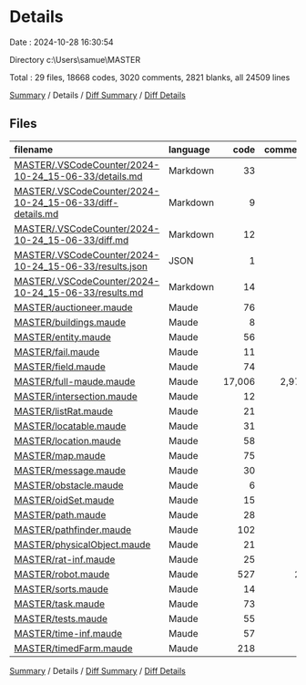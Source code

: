 # Details

Date : 2024-10-28 16:30:54

Directory c:\\Users\\samue\\MASTER

Total : 29 files,  18668 codes, 3020 comments, 2821 blanks, all 24509 lines

[Summary](results.md) / Details / [Diff Summary](diff.md) / [Diff Details](diff-details.md)

## Files
| filename | language | code | comment | blank | total |
| :--- | :--- | ---: | ---: | ---: | ---: |
| [MASTER/.VSCodeCounter/2024-10-24_15-06-33/details.md](/MASTER/.VSCodeCounter/2024-10-24_15-06-33/details.md) | Markdown | 33 | 0 | 6 | 39 |
| [MASTER/.VSCodeCounter/2024-10-24_15-06-33/diff-details.md](/MASTER/.VSCodeCounter/2024-10-24_15-06-33/diff-details.md) | Markdown | 9 | 0 | 6 | 15 |
| [MASTER/.VSCodeCounter/2024-10-24_15-06-33/diff.md](/MASTER/.VSCodeCounter/2024-10-24_15-06-33/diff.md) | Markdown | 12 | 0 | 7 | 19 |
| [MASTER/.VSCodeCounter/2024-10-24_15-06-33/results.json](/MASTER/.VSCodeCounter/2024-10-24_15-06-33/results.json) | JSON | 1 | 0 | 0 | 1 |
| [MASTER/.VSCodeCounter/2024-10-24_15-06-33/results.md](/MASTER/.VSCodeCounter/2024-10-24_15-06-33/results.md) | Markdown | 14 | 0 | 7 | 21 |
| [MASTER/auctioneer.maude](/MASTER/auctioneer.maude) | Maude | 76 | 0 | 6 | 82 |
| [MASTER/buildings.maude](/MASTER/buildings.maude) | Maude | 8 | 0 | 0 | 8 |
| [MASTER/entity.maude](/MASTER/entity.maude) | Maude | 56 | 0 | 9 | 65 |
| [MASTER/fail.maude](/MASTER/fail.maude) | Maude | 11 | 0 | 2 | 13 |
| [MASTER/field.maude](/MASTER/field.maude) | Maude | 74 | 3 | 9 | 86 |
| [MASTER/full-maude.maude](/MASTER/full-maude.maude) | Maude | 17,006 | 2,979 | 2,581 | 22,566 |
| [MASTER/intersection.maude](/MASTER/intersection.maude) | Maude | 12 | 0 | 4 | 16 |
| [MASTER/listRat.maude](/MASTER/listRat.maude) | Maude | 21 | 0 | 6 | 27 |
| [MASTER/locatable.maude](/MASTER/locatable.maude) | Maude | 31 | 1 | 7 | 39 |
| [MASTER/location.maude](/MASTER/location.maude) | Maude | 58 | 4 | 15 | 77 |
| [MASTER/map.maude](/MASTER/map.maude) | Maude | 75 | 2 | 4 | 81 |
| [MASTER/message.maude](/MASTER/message.maude) | Maude | 30 | 1 | 6 | 37 |
| [MASTER/obstacle.maude](/MASTER/obstacle.maude) | Maude | 6 | 0 | 3 | 9 |
| [MASTER/oidSet.maude](/MASTER/oidSet.maude) | Maude | 15 | 0 | 3 | 18 |
| [MASTER/path.maude](/MASTER/path.maude) | Maude | 28 | 1 | 10 | 39 |
| [MASTER/pathfinder.maude](/MASTER/pathfinder.maude) | Maude | 102 | 0 | 19 | 121 |
| [MASTER/physicalObject.maude](/MASTER/physicalObject.maude) | Maude | 21 | 2 | 7 | 30 |
| [MASTER/rat-inf.maude](/MASTER/rat-inf.maude) | Maude | 25 | 1 | 6 | 32 |
| [MASTER/robot.maude](/MASTER/robot.maude) | Maude | 527 | 20 | 41 | 588 |
| [MASTER/sorts.maude](/MASTER/sorts.maude) | Maude | 14 | 0 | 10 | 24 |
| [MASTER/task.maude](/MASTER/task.maude) | Maude | 73 | 0 | 12 | 85 |
| [MASTER/tests.maude](/MASTER/tests.maude) | Maude | 55 | 0 | 3 | 58 |
| [MASTER/time-inf.maude](/MASTER/time-inf.maude) | Maude | 57 | 0 | 11 | 68 |
| [MASTER/timedFarm.maude](/MASTER/timedFarm.maude) | Maude | 218 | 6 | 21 | 245 |

[Summary](results.md) / Details / [Diff Summary](diff.md) / [Diff Details](diff-details.md)